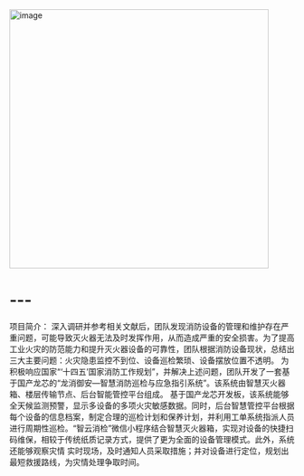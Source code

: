 <img width="458" alt="image" src="https://github.com/user-attachments/assets/58f68dca-b7d1-4706-b627-62a99e471f4d">

# ---
项目简介：
深入调研并参考相关文献后，团队发现消防设备的管理和维护存在严重问题，可能导致灭火器无法及时发挥作用，从而造成严重的安全损害。为了提高工业火灾的防范能力和提升灭火器设备的可靠性，团队根据消防设备现状，总结出三大主要问题：火灾隐患监控不到位、设备巡检繁琐、设备摆放位置不透明。 
为积极响应国家“‘十四五’国家消防工作规划”，并解决上述问题，团队开发了一套基于国产龙芯的“龙消御安—智慧消防巡检与应急指引系统”。该系统由智慧灭火器箱、楼层传输节点、后台智能管控平台组成。
基于国产龙芯开发板，该系统能够全天候监测预警，显示多设备的多项火灾敏感数据。同时，后台智慧管控平台根据每个设备的信息档案，制定合理的巡检计划和保养计划，并利用工单系统指派人员进行周期性巡检。“智云消检”微信小程序结合智慧灭火器箱，实现对设备的快捷扫码维保，相较于传统纸质记录方式，提供了更为全面的设备管理模式。此外，系统还能够观察灾情	实时现场，及时通知人员采取措施；并对设备进行定位，规划出最短救援路线，为灾情处理争取时间。 
